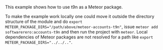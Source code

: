 This example shows how to use t9n as a Meteor package.

To make the example work locally one could move it outside the directory structure
of the module and do `export METEOR_PACKAGE_DIRS="/path/above/meteor-accounts-t9n"`,
issue `meteor add softwarerero:accounts-t9n` and then run the project with `meteor`.
Local dependencies of Meteor packages are not resolved for a path like  `export METEOR_PACKAGE_DIRS="../../.."`.
